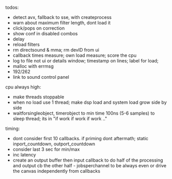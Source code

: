 todos:
 - detect avx, fallback to sse, with createprocess
 - warn about maximum filter length, dont load it
 - click/pops on correction
 - show conf in disabled combos
 - delay
 - reload filters
 - rm directsound & mma; rm devID from ui
 - callback times measure; own load measure; score the cpu
 - log to file not ui or details window; timestamp on lines; label for load;
 - malloc with errmsg
 - 192/262
 - link to sound control panel

cpu always high:
 - make threads stoppable
 - when no load use 1 thread; make dsp load and system load grow side by side
 - waitforsingleobject, timerobject to min time 100ns (5-6 samples) to sleep thread; its in "if work if work if work .."

timing:
 - dont consider first 10 callbacks. if priming dont aftermath; static inport_countdown, outport_countdown
 - consider last 3 sec for min/max
 - inc latency
 - create an output buffer then input callback to do half of the processing and output cb the other half - jobsperchannel to be always even
   or drive the canvas independently from callbacks
 
